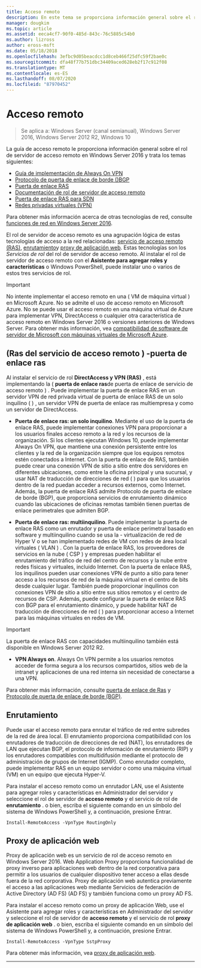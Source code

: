 ```yaml
---
title: Acceso remoto
description: En este tema se proporciona información general sobre el rol de servidor de acceso remoto en Windows Server 2016.
manager: dougkim
ms.topic: article
ms.assetid: eeca4cf7-90f0-485d-843c-76c5885c54b0
ms.author: lizross
author: eross-msft
ms.date: 05/18/2018
ms.openlocfilehash: 3efbc9d05beacdcc1d8ceb466f25dfc59f2bae0c
ms.sourcegitcommit: dfa48f77b751dbc34409aced628eb2f17c912f08
ms.translationtype: MT
ms.contentlocale: es-ES
ms.lasthandoff: 08/07/2020
ms.locfileid: "87970452"
---
```

# <a name="remote-access"></a>Acceso remoto

>Se aplica a: Windows Server (canal semianual), Windows Server 2016, Windows Server 2012 R2, Windows 10

La guía de acceso remoto le proporciona información general sobre el rol de servidor de acceso remoto en Windows Server 2016 y trata los temas siguientes:

- [Guía de implementación de Always On VPN](vpn/always-on-vpn/deploy/always-on-vpn-deploy.md)
- [Protocolo de puerta de enlace de borde &#40;&#41;BGP](bgp/Border-Gateway-Protocol-BGP.md)
- [Puerta de enlace RAS](ras-gateway/RAS-Gateway.md)
- [Documentación de rol de servidor de acceso remoto](ras/Remote-Access-Server-Role-Documentation.md)
- [Puerta de enlace RAS para SDN](../../networking/sdn/technologies/network-function-virtualization/RAS-Gateway-for-SDN.md)
- [Redes privadas virtuales (VPN)](vpn/vpn-top.md)

Para obtener más información acerca de otras tecnologías de red, consulte [funciones de red en Windows Server 2016](../../networking/index.yml).

El rol de servidor de acceso remoto es una agrupación lógica de estas tecnologías de acceso a la red relacionadas: [servicio de acceso remoto (RAS)](#bkmk_da), [enrutamiento](#bkmk_rras)y [proxy de aplicación web](#bkmk_proxy). Estas tecnologías son los *Servicios de rol* del rol de servidor de acceso remoto. Al instalar el rol de servidor de acceso remoto con el **Asistente para agregar roles y características** o Windows PowerShell, puede instalar uno o varios de estos tres servicios de rol.

>[!IMPORTANT]
>No intente implementar el acceso remoto en una \( VM de máquina virtual \) en Microsoft Azure. No se admite el uso de acceso remoto en Microsoft Azure. No se puede usar el acceso remoto en una máquina virtual de Azure para implementar VPN, DirectAccess o cualquier otra característica de acceso remoto en Windows Server 2016 o versiones anteriores de Windows Server. Para obtener más información, vea [compatibilidad de software de servidor de Microsoft con máquinas virtuales de Microsoft Azure](https://support.microsoft.com/help/2721672/microsoft-server-software-support-for-microsoft-azure-virtual-machines).

## <a name="remote-access-service-ras---ras-gateway"></a><a name="bkmk_da"></a>\(Ras del servicio de acceso remoto \) -puerta de enlace ras

Al instalar el servicio de rol **DirectAccess y VPN (RAS)** , está implementando la \( **puerta de enlace ras**de puerta de enlace de servicio de acceso remoto \) . Puede implementar la puerta de enlace RAS en un servidor VPN de red privada virtual de puerta de enlace RAS de un solo inquilino \( \) , un servidor VPN de puerta de enlace ras multiempresa y como un servidor de DirectAccess.

- **Puerta de enlace ras: un solo inquilino**. Mediante el uso de la puerta de enlace RAS, puede implementar conexiones VPN para proporcionar a los usuarios finales acceso remoto a la red y los recursos de la organización. Si los clientes ejecutan Windows 10, puede implementar Always On VPN, que mantiene una conexión persistente entre los clientes y la red de la organización siempre que los equipos remotos estén conectados a Internet. Con la puerta de enlace de RAS, también puede crear una conexión VPN de sitio a sitio entre dos servidores en diferentes ubicaciones, como entre la oficina principal y una sucursal, y usar NAT de traducción de direcciones de red \( \) para que los usuarios dentro de la red puedan acceder a recursos externos, como Internet. Además, la puerta de enlace RAS admite Protocolo de puerta de enlace de borde (BGP), que proporciona servicios de enrutamiento dinámico cuando las ubicaciones de oficinas remotas también tienen puertas de enlace perimetrales que admiten BGP.

- **Puerta de enlace ras: multiinquilino**. Puede implementar la puerta de enlace RAS como un enrutador y puerta de enlace perimetral basado en software y multiinquilino cuando se usa la \- virtualización de red de Hyper V o se han implementado redes de VM con redes de área local virtuales \( VLAN \) . Con la puerta de enlace RAS, los proveedores de servicios en la nube \( CSP \) y empresas pueden habilitar el enrutamiento del tráfico de red del centro de recursos y la nube entre redes físicas y virtuales, incluido Internet. Con la puerta de enlace RAS, los inquilinos pueden usar conexiones VPN de punto a sitio para tener acceso a los recursos de red de la máquina virtual en el centro de bits desde cualquier lugar. También puede proporcionar inquilinos con conexiones VPN de sitio a sitio entre sus sitios remotos y el centro de recursos de CSP. Además, puede configurar la puerta de enlace RAS con BGP para el enrutamiento dinámico, y puede habilitar NAT de traducción de direcciones de red \( \) para proporcionar acceso a Internet para las máquinas virtuales en redes de VM.

>[!IMPORTANT]
> La puerta de enlace RAS con capacidades multiinquilino también está disponible en Windows Server 2012 R2.

- **VPN Always on**. Always On VPN permite a los usuarios remotos acceder de forma segura a los recursos compartidos, sitios web de la intranet y aplicaciones de una red interna sin necesidad de conectarse a una VPN.

Para obtener más información, consulte [puerta de enlace de Ras](ras-gateway/RAS-Gateway.md) y [Protocolo de puerta de enlace de borde (BGP)](bgp/Border-Gateway-Protocol-BGP.md).

## <a name="routing"></a><a name="bkmk_rras"></a>Enrutamiento

Puede usar el acceso remoto para enrutar el tráfico de red entre subredes de la red de área local. El enrutamiento proporciona compatibilidad con los enrutadores de traducción de direcciones de red (NAT), los enrutadores de LAN que ejecutan BGP, el protocolo de información de enrutamiento (RIP) y los enrutadores compatibles con multidifusión mediante el protocolo de administración de grupos de Internet (IGMP). Como enrutador completo, puede implementar RAS en un equipo servidor o como una máquina virtual (VM) en un equipo que ejecuta Hyper-V.

Para instalar el acceso remoto como un enrutador LAN, use el Asistente para agregar roles y características en Administrador del servidor y seleccione el rol de servidor de **acceso remoto** y el servicio de rol de **enrutamiento** . o bien, escriba el siguiente comando en un símbolo del sistema de Windows PowerShell y, a continuación, presione Entrar.

```
Install-RemoteAccess -VpnType RoutingOnly
```

## <a name="web-application-proxy"></a><a name="bkmk_proxy"></a>Proxy de aplicación web

Proxy de aplicación web es un servicio de rol de acceso remoto en Windows Server 2016. Web Application Proxy proporciona funcionalidad de proxy inverso para aplicaciones web dentro de la red corporativa para permitir a los usuarios de cualquier dispositivo tener acceso a ellas desde fuera de la red corporativa. Proxy de aplicación web autentica previamente el acceso a las aplicaciones web mediante Servicios de federación de Active Directory (AD FS) (AD FS) y también funciona como un proxy AD FS.

Para instalar el acceso remoto como un proxy de aplicación Web, use el Asistente para agregar roles y características en Administrador del servidor y seleccione el rol de servidor de **acceso remoto** y el servicio de rol **proxy de aplicación web** . o bien, escriba el siguiente comando en un símbolo del sistema de Windows PowerShell y, a continuación, presione Entrar.

```
Install-RemoteAccess -VpnType SstpProxy
```

Para obtener más información, vea [proxy de aplicación web](./web-application-proxy/web-application-proxy-windows-server.md).


---

